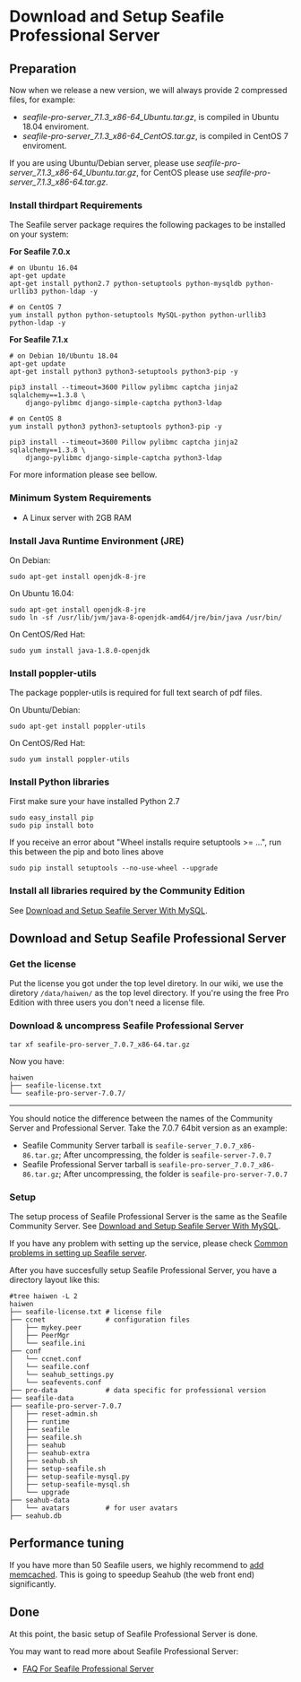 # Download and Setup Seafile Professional Server

## Preparation

Now when we release a new version, we will always provide 2 compressed files, for example:

* _seafile-pro-server_7.1.3_x86-64_Ubuntu.tar.gz_, is compiled in Ubuntu 18.04 enviroment.
* _seafile-pro-server_7.1.3_x86-64_CentOS.tar.gz_, is compiled in CentOS 7 enviroment.

If you are using Ubuntu/Debian server, please use _seafile-pro-server_7.1.3_x86-64_Ubuntu.tar.gz_, for CentOS please use _seafile-pro-server_7.1.3_x86-64.tar.gz_.

### Install thirdpart Requirements

The Seafile server package requires the following packages to be installed on your system:

**For Seafile 7.0.x**

```
# on Ubuntu 16.04
apt-get update
apt-get install python2.7 python-setuptools python-mysqldb python-urllib3 python-ldap -y

```

```
# on CentOS 7
yum install python python-setuptools MySQL-python python-urllib3 python-ldap -y

```

**For Seafile 7.1.x**

```
# on Debian 10/Ubuntu 18.04
apt-get update
apt-get install python3 python3-setuptools python3-pip -y

pip3 install --timeout=3600 Pillow pylibmc captcha jinja2 sqlalchemy==1.3.8 \
    django-pylibmc django-simple-captcha python3-ldap

```

```
# on CentOS 8
yum install python3 python3-setuptools python3-pip -y

pip3 install --timeout=3600 Pillow pylibmc captcha jinja2 sqlalchemy==1.3.8 \
    django-pylibmc django-simple-captcha python3-ldap

```

For more information please see bellow.

### Minimum System Requirements

* A Linux server with 2GB RAM

### Install Java Runtime Environment (JRE)

On Debian:

```
sudo apt-get install openjdk-8-jre

```

On Ubuntu 16.04:

```
sudo apt-get install openjdk-8-jre
sudo ln -sf /usr/lib/jvm/java-8-openjdk-amd64/jre/bin/java /usr/bin/

```

On CentOS/Red Hat:

```
sudo yum install java-1.8.0-openjdk

```

### Install poppler-utils

The package poppler-utils is required for full text search of pdf files.

On Ubuntu/Debian:

```
sudo apt-get install poppler-utils

```

On CentOS/Red Hat:

```
sudo yum install poppler-utils

```

### Install Python libraries

First make sure your have installed Python 2.7

```
sudo easy_install pip
sudo pip install boto

```

If you receive an error about "Wheel installs require setuptools >= ...", run this between the pip and boto lines above

```
sudo pip install setuptools --no-use-wheel --upgrade

```

### Install all libraries required by the Community Edition

See [Download and Setup Seafile Server With MySQL](../deploy/using_mysql.md).

## Download and Setup Seafile Professional Server

### Get the license

Put the license you got under the top level diretory. In our wiki, we use the diretory `/data/haiwen/` as the top level directory. If you're using the free Pro Edition with three users you don't need a license file.

### Download & uncompress Seafile Professional Server

```
tar xf seafile-pro-server_7.0.7_x86-64.tar.gz

```

Now you have:

```
haiwen
├── seafile-license.txt
└── seafile-pro-server-7.0.7/

```

---

You should notice the difference between the names of the Community Server and Professional Server. Take the 7.0.7 64bit version as an example:

* Seafile Community Server tarball is `seafile-server_7.0.7_x86-86.tar.gz`; After uncompressing, the folder is `seafile-server-7.0.7`
* Seafile Professional Server tarball is `seafile-pro-server_7.0.7_x86-86.tar.gz`; After uncompressing, the folder is `seafile-pro-server-7.0.7`

### Setup

The setup process of Seafile Professional Server is the same as the Seafile Community Server. See [Download and Setup Seafile Server With MySQL](../deploy/using_mysql.md).

If you have any problem with setting up the service, please check [Common problems in setting up Seafile server](../deploy/common_problems_for_setting_up_server.md).

After you have succesfully setup Seafile Professional Server, you have a directory layout like this:

```
#tree haiwen -L 2
haiwen
├── seafile-license.txt # license file
├── ccnet               # configuration files
│   ├── mykey.peer
│   ├── PeerMgr
│   └── seafile.ini
├── conf
│   └── ccnet.conf
│   └── seafile.conf
│   └── seahub_settings.py
│   └── seafevents.conf
├── pro-data            # data specific for professional version
├── seafile-data
├── seafile-pro-server-7.0.7
│   ├── reset-admin.sh
│   ├── runtime
│   ├── seafile
│   ├── seafile.sh
│   ├── seahub
│   ├── seahub-extra
│   ├── seahub.sh
│   ├── setup-seafile.sh
│   ├── setup-seafile-mysql.py
│   ├── setup-seafile-mysql.sh
│   └── upgrade
├── seahub-data
│   └── avatars         # for user avatars
├── seahub.db

```

## Performance tuning

If you have more than 50 Seafile users, we highly recommend to [add memcached](../deploy/add_memcached.md). This is going to speedup Seahub (the web front end) significantly.

## Done

At this point, the basic setup of Seafile Professional Server is done.

You may want to read more about Seafile Professional Server:

* [FAQ For Seafile Professional Server](faq_for_seafile_pro_server.md)

